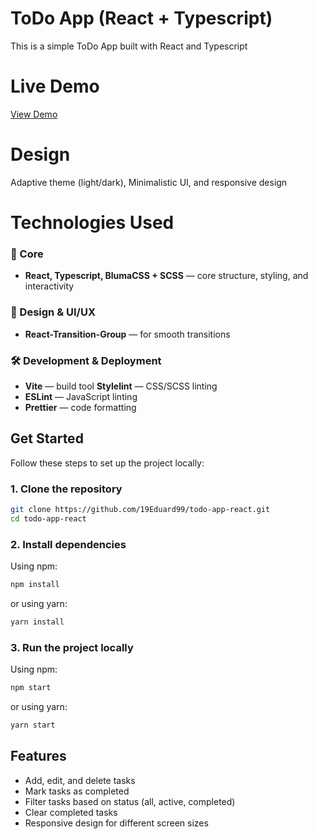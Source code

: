 # ToDo App (React + Typescript)

This is a simple ToDo App built with React and Typescript

# Live Demo

[View Demo](https://19Eduard99.github.io/todo-app-react/)

# Design

Adaptive theme (light/dark), Minimalistic UI, and responsive design

# Technologies Used

### 🧱 Core

- **React, Typescript, BlumaCSS + SCSS** — core structure, styling, and interactivity

### 🎨 Design & UI/UX

- **React-Transition-Group** — for smooth transitions

### 🛠 Development & Deployment

- **Vite** — build tool
  **Stylelint** — CSS/SCSS linting
- **ESLint** — JavaScript linting
- **Prettier** — code formatting

## Get Started

Follow these steps to set up the project locally:

### 1. Clone the repository

```bash
git clone https://github.com/19Eduard99/todo-app-react.git
cd todo-app-react
```

### 2. Install dependencies

Using npm:

```bash
npm install
```

or using yarn:

```bash
yarn install
```

### 3. Run the project locally

Using npm:

```bash
npm start
```

or using yarn:

```bash
yarn start
```

## Features

- Add, edit, and delete tasks
- Mark tasks as completed
- Filter tasks based on status (all, active, completed)
- Clear completed tasks
- Responsive design for different screen sizes
